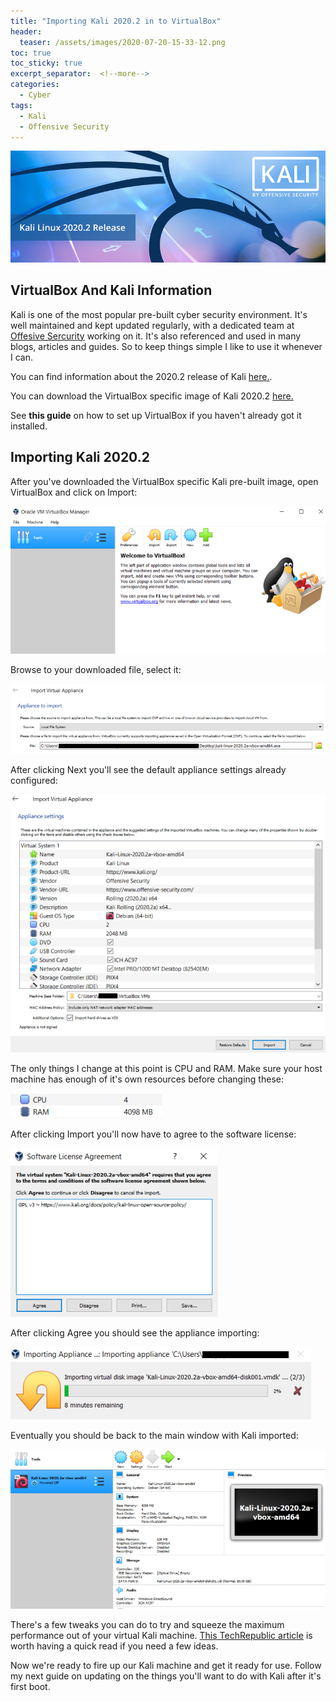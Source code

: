 ```yaml
---
title: "Importing Kali 2020.2 in to VirtualBox"
header:
  teaser: /assets/images/2020-07-20-15-33-12.png
toc: true
toc_sticky: true
excerpt_separator:  <!--more-->
categories:
  - Cyber
tags:
  - Kali
  - Offensive Security
---
```


![kali-2020.2](/assets/images/2020-07-20-15-33-12.png)

## VirtualBox And Kali Information

Kali is one of the most popular pre-built cyber security environment. It's well maintained and kept updated regularly, with a dedicated team at [Offesive Sercurity](https://www.offensive-security.com/) working on it. It's also referenced and used in many blogs, articles and guides. So to keep things simple I like to use it whenever I can.

You can find information about the 2020.2 release of Kali [here.](https://www.kali.org/news/kali-linux-2020-2-release/). 

You can download the VirtualBox specific image of Kali 2020.2 [here.](https://www.offensive-security.com/kali-linux-vm-vmware-virtualbox-image-download/#1572305786534-030ce714-cc3b)

See **this guide** on how to set up VirtualBox if you haven't already got it installed.

## Importing Kali 2020.2

After you've downloaded the VirtualBox specific Kali pre-built image, open VirtualBox and click on Import:

![virtualbox-import](/assets/images/2020-07-20-17-12-15.png)

Browse to your downloaded file, select it:

![virtualbox-import-kali](/assets/images/2020-07-20-17-08-03.png)

After clicking Next you'll see the default appliance settings already configured:

![virtualbox-kali-settings](/assets/images/2020-07-20-17-13-57.png)

The only things I change at this point is CPU and RAM. Make sure your host machine has enough of it's own resources before changing these:

![virtualbox-kali-cpuram](/assets/images/2020-07-20-17-16-37.png)

After clicking Import you'll now have to agree to the software license:

![virtualbox-kali-license](/assets/images/2020-07-20-17-17-26.png)

After clicking Agree you should see the appliance importing:

![virtualbox-kali-importing](/assets/images/2020-07-20-17-17-48.png)

Eventually you should be back to the main window with Kali imported:

![virtualbox-kali-done](/assets/images/2020-07-20-17-21-44.png)

There's a few tweaks you can do to try and squeeze the maximum performance out of your virtual Kali machine. [This TechRepublic article](https://www.techrepublic.com/article/how-to-improve-virtualbox-guest-performance-in-five-steps/) is worth having a quick read if you need a few ideas.

Now we're ready to fire up our Kali machine and get it ready for use. Follow my next guide on updating on the things you'll want to do with Kali after it's first boot.
